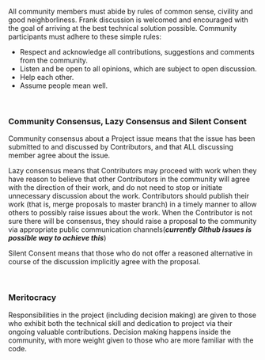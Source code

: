 All community members must abide by rules of common sense, civility and good neighborliness. Frank discussion is welcomed and encouraged with the goal of arriving at the best technical solution possible. 
Community participants must adhere to these simple rules:
- Respect and acknowledge all contributions, suggestions and comments from the community.
- Listen and be open to all opinions, which are subject to open discussion.
- Help each other.
- Assume people mean well.

<br>

### Community Consensus, Lazy Consensus and Silent Consent

Community consensus about a Project issue means that the issue has been submitted to and discussed by Contributors, and that ALL discussing member agree about the issue.<p>
Lazy consensus means that Contributors may proceed with work when they have reason to believe that other Contributors in the community will agree with the direction of their work, and do not need to stop or initiate unnecessary discussion about the work. Contributors should publish their work (that is, merge proposals to master branch) in a timely manner to allow others to possibly raise issues about the work. When the Contributor is not sure there will be consensus, they should raise a proposal to the community via appropriate public communication channels(***currently Github issues is possible way to achieve this***)<p>
Silent Consent means that those who do not offer a reasoned alternative in course of the discussion implicitly agree with the proposal.

<br>

### Meritocracy

Responsibilities in the project (including decision making) are given to those who exhibit both the technical skill and dedication to project via their ongoing valuable contributions. Decision making happens inside the community, with more weight given to those who are more familiar with the code.
